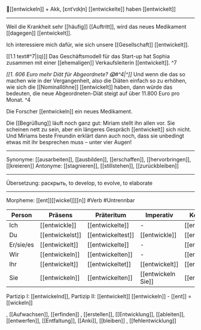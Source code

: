 🔬[[entwickeln]] + Akk, [ɛntˈvɪkl̩n]
[[entwickelte]]
haben [[entwickelt]]

---
Weil die Krankheit sehr [[häufig]] [[Auftritt]], wird das neues Medikament [[dagegen]] [[entwickelt]]. 

Ich interessiere mich dafür, wie sich unsere [[Gesellschaft]] [[entwickelt]].

[[1.1 text#^7|(q)]] Das Geschäftsmodell für das Start-up hat Sophia zusammen mit einer [[ehemaligen]] Verkaufsleiterin [[entwickelt]]. ^7
 

*[[1. 606 Euro mehr Diät für Abgeordnete? 😱#^4|^]]* Und wenn die das so machen wie in der Vergangenheit, also die Diäten einfach so zu erhöhen, wie sich die [[Nominallöhne]] [[entwickelt]] haben, dann würde das bedeuten, die neue Abgeordneten-Diät steigt auf über 11.800 Euro pro Monat. ^4


Die Forscher [[entwickeln]] ein neues Medikament.

Die [[Begrüßung]] läuft noch ganz gut: Miriam stellt ihn allen vor. Sie scheinen nett zu sein, aber ein längeres Gespräch [[entwickelt]] sich nicht. Und Miriams beste Freundin erklärt dann auch noch, dass sie unbedingt etwas mit ihr besprechen muss – unter vier Augen! 

---
Synonyme: [[ausarbeiten]], [[ausbilden]], [[erschaffen]], [[hervorbringen]], [[kreieren]]
Antonyme: [[stagnieren]], [[stillstehen]], [[zurückbleiben]]

---
Übersetzung: раскрыть, to develop, to evolve, to elaborate

---
Morpheme: [[ent]][[wickel]][[n]]
 #Verb  #Untrennbar

| Person    | Präsens         | Präteritum        | Imperativ          | Konjunktiv I     | Konjunktiv II     |
| --------- | --------------- | ----------------- | ------------------ | ---------------- | ----------------- |
| Ich       | [[entwickle]]   | [[entwickelte]]   | -                  | [[entwickle]]    | [[entwickelte]]   |
| Du        | [[entwickelst]] | [[entwickeltest]] | [[entwickle]]      | [[entwickelest]] | [[entwickeltest]] |
| Er/sie/es | [[entwickelt]]  | [[entwickelte]]   | -                  | [[entwickele]]   | [[entwickelte]]   |
| Wir       | [[entwickeln]]  | [[entwickelten]]  | -                  | [[entwickeln]]   | [[entwickelten]]  |
| Ihr       | [[entwickelt]]  | [[entwickeltet]]  | [[entwickelt]]     | [[entwickelet]]  | [[entwickeltet]]  |
| Sie       | [[entwickeln]]  | [[entwickelten]]  | [[entwickeln Sie]] | [[entwickeln]]   | [[entwickelten]]  |

Partizip I: [[entwickelnd]], Partizip II: [[entwickelt]]
[[entwickeln]] - [[ent]] = [[wickeln]]


, [[Aufwachsen]], [[erfinden]]
, [[erstellen]], [[Entwicklung]], [[ableiten]], [[entwerfen]], [[Entfaltung]], [[Anki]], [[bleiben]]
, [[fehlentwicklung]]